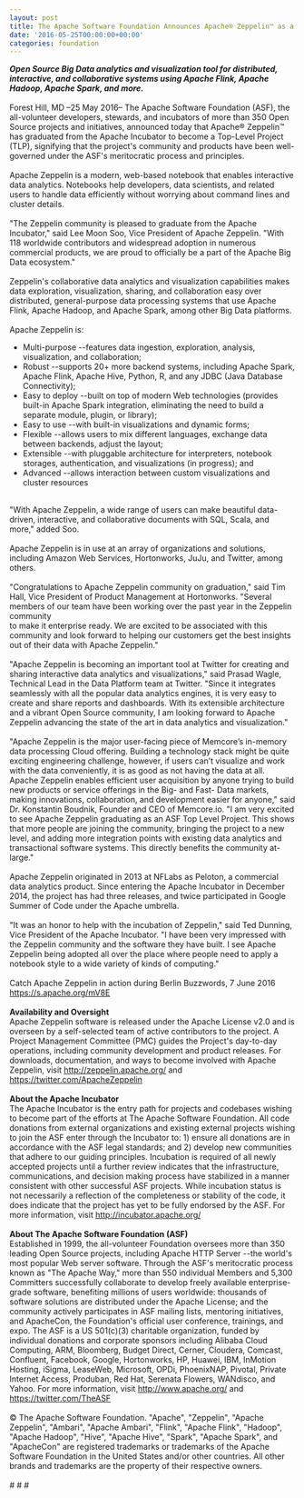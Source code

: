 ```yaml
---
layout: post
title: The Apache Software Foundation Announces Apache® Zeppelin™ as a Top-Level Project
date: '2016-05-25T00:00:00+00:00'
categories: foundation
---
```

<div><b><i>Open Source Big Data analytics and visualization tool for distributed, interactive, and collaborative systems using Apache Flink, Apache Hadoop, Apache Spark, and more.</i></b></div> 
  <div><br /></div> 
  <div>Forest Hill, MD –25 May 2016– The Apache Software Foundation (ASF), the all-volunteer developers, stewards, and incubators of more than 350 Open Source projects and initiatives, announced today that Apache® Zeppelin™ has graduated from the Apache Incubator to become a Top-Level Project (TLP), signifying that the project's community and products have been well-governed under the ASF's meritocratic process and principles.</div> 
  <div><br /></div> 
  <div>Apache Zeppelin is a modern, web-based notebook that enables interactive data analytics. Notebooks help developers, data scientists, and related users to handle data efficiently without worrying about command lines and cluster details.</div> 
  <div><br /></div> 
  <div>&quot;The Zeppelin community is pleased to graduate from the Apache Incubator,&quot; said Lee Moon Soo, Vice President of Apache Zeppelin. &quot;With 118 worldwide contributors and widespread adoption in numerous commercial products, we are proud to officially be a part of the Apache Big Data ecosystem.&quot;</div> 
  <div><br /></div> 
  <div>Zeppelin's collaborative data analytics and visualization capabilities makes data exploration, visualization, sharing, and collaboration easy over distributed, general-purpose data processing systems that use Apache Flink, Apache Hadoop, and Apache Spark, among other Big Data platforms.</div> 
  <div><br /></div> 
  <div>Apache Zeppelin is:</div> 
  <div> 
    <ul> 
      <li>Multi-purpose --features data ingestion, exploration, analysis, visualization, and collaboration;</li> 
      <li>Robust --supports 20+ more backend systems, including Apache Spark, Apache Flink, Apache Hive, Python, R, and any JDBC (Java Database Connectivity);</li> 
      <li>Easy to deploy --built on top of modern Web technologies (provides built-in Apache Spark integration, eliminating the need to build a separate module, plugin, or library);</li> 
      <li>Easy to use --with built-in visualizations and dynamic forms;</li> 
      <li>Flexible --allows users to mix different languages, exchange data between backends, adjust the layout;</li> 
      <li>Extensible --with pluggable architecture for interpreters, notebook storages, authentication, and visualizations (in progress); and</li> 
      <li>Advanced --allows interaction between custom visualizations and cluster resources</li> 
    </ul> 
  </div> 
  <div><br /></div> 
  <div>&quot;With Apache Zeppelin, a wide range of users can make beautiful data-driven, interactive, and collaborative documents with SQL, Scala, and more,&quot; added Soo.</div> 
  <div><br /></div> 
  <div>Apache Zeppelin is in use at an array of organizations and solutions, including Amazon Web Services, Hortonworks, JuJu, and Twitter, among others.&nbsp;</div> 
  <div><br /></div> 
  <div>&quot;Congratulations to Apache Zeppelin community on graduation,&quot; said Tim Hall, Vice President of Product Management at Hortonworks. &quot;Several members of our team have been working over the past year in the Zeppelin community&nbsp;</div> 
  <div>to make it enterprise ready. We are excited to be associated with this community and look forward to helping our customers get the best insights out of their data with Apache Zeppelin.&quot;</div> 
  <div><br /></div> 
  <div>&quot;Apache Zeppelin is becoming an important tool at Twitter for creating and sharing interactive data analytics and visualizations,&quot; said Prasad Wagle, Technical Lead in the Data Platform team at Twitter. &quot;Since it integrates seamlessly with all the popular data analytics engines, it is very easy to create and share reports and dashboards. With its extensible architecture and a vibrant Open Source community, I am looking forward to Apache Zeppelin advancing the state of the art in data analytics and visualization.&quot;</div> 
  <div><br /></div> 
  <div>&quot;Apache Zeppelin is the major user-facing piece of Memcore’s in-memory data processing Cloud offering. Building a technology stack might be quite exciting engineering challenge, however, if users can’t visualize and work with the data conveniently, it is as good as not having the data at all. Apache Zeppelin enables efficient user acquisition by anyone trying to build new products or service offerings in the Big- and Fast- Data markets, making innovations, collaboration, and development easier for anyone,&quot; said Dr. Konstantin Boudnik, Founder and CEO of Memcore.io. &quot;I am very excited to see Apache Zeppelin graduating as an ASF Top Level Project. This shows that more people are joining the community, bringing the project to a new level, and adding more integration points with existing data analytics and transactional software systems. This directly benefits the community at-large.&quot;</div> 
  <div><br /></div> 
  <div>Apache Zeppelin originated in 2013 at NFLabs as Peloton, a commercial data analytics product. Since entering the Apache Incubator in December 2014, the project has had three releases, and twice participated in Google Summer of Code under the Apache umbrella.</div> 
  <div><br /></div> 
  <div>&quot;It was an honor to help with the incubation of Zeppelin,&quot; said Ted Dunning, Vice President of the Apache Incubator. &quot;I have been very impressed with the Zeppelin community and the software they have built. I see Apache Zeppelin being adopted all over the place where people need to apply a notebook style to a wide variety of kinds of computing.&quot;</div> 
  <div><br /></div> 
  <div>Catch Apache Zeppelin in action during Berlin Buzzwords, 7 June 2016 <a href="https://s.apache.org/mV8E">https://s.apache.org/mV8E</a></div> 
  <div><br /></div> 
  <div><b>Availability and Oversight</b></div> 
  <div>Apache Zeppelin software is released under the Apache License v2.0 and is overseen by a self-selected team of active contributors to the project. A Project Management Committee (PMC) guides the Project's day-to-day operations, including community development and product releases. For downloads, documentation, and ways to become involved with Apache Zeppelin, visit <a href="http://zeppelin.apache.org/">http://zeppelin.apache.org/</a> and <a href="https://twitter.com/ApacheZeppelin">https://twitter.com/ApacheZeppelin</a></div> 
  <div><br /></div> 
  <div><b>About the Apache Incubator</b></div> 
  <div>The Apache Incubator is the entry path for projects and codebases wishing to become part of the efforts at The Apache Software Foundation. All code donations from external organizations and existing external projects wishing to join the ASF enter through the Incubator to: 1) ensure all donations are in accordance with the ASF legal standards; and 2) develop new communities that adhere to our guiding principles. Incubation is required of all newly accepted projects until a further review indicates that the infrastructure, communications, and decision making process have stabilized in a manner consistent with other successful ASF projects. While incubation status is not necessarily a reflection of the completeness or stability of the code, it does indicate that the project has yet to be fully endorsed by the ASF. For more information, visit <a href="http://incubator.apache.org/">http://incubator.apache.org/</a></div> 
  <div><br /></div> 
  <div><b>About The Apache Software Foundation (ASF)</b></div> 
  <div>Established in 1999, the all-volunteer Foundation oversees more than 350 leading Open Source projects, including Apache HTTP Server --the world's most popular Web server software. Through the ASF's meritocratic process known as &quot;The Apache Way,&quot; more than 550 individual Members and 5,300 Committers successfully collaborate to develop freely available enterprise-grade software, benefiting millions of users worldwide: thousands of software solutions are distributed under the Apache License; and the community actively participates in ASF mailing lists, mentoring initiatives, and ApacheCon, the Foundation's official user conference, trainings, and expo. The ASF is a US 501(c)(3) charitable organization, funded by individual donations and corporate sponsors including Alibaba Cloud Computing, ARM, Bloomberg, Budget Direct, Cerner, Cloudera, Comcast, Confluent, Facebook, Google, Hortonworks, HP, Huawei, IBM, InMotion Hosting, iSigma, LeaseWeb, Microsoft, OPDi, PhoenixNAP, Pivotal, Private Internet Access, Produban, Red Hat, Serenata Flowers, WANdisco, and Yahoo. For more information, visit <a href="http://www.apache.org/">http://www.apache.org/</a> and <a href="https://twitter.com/TheASF">https://twitter.com/TheASF</a></div> 
  <div><br /></div> 
  <div>© The Apache Software Foundation. &quot;Apache&quot;, &quot;Zeppelin&quot;, &quot;Apache Zeppelin&quot;, &quot;Ambari&quot;, &quot;Apache Ambari&quot;, &quot;Flink&quot;, &quot;Apache Flink&quot;, &quot;Hadoop&quot;, &quot;Apache Hadoop&quot;, &quot;Hive&quot;, &quot;Apache Hive&quot;, &quot;Spark&quot;, &quot;Apache Spark&quot;, and &quot;ApacheCon&quot; are registered trademarks or trademarks of the Apache Software Foundation in the United States and/or other countries. All other brands and trademarks are the property of their respective owners.</div> 
  <div><br /></div> 
  <div># # #</div>
